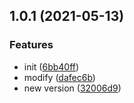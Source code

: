 ## 1.0.1 (2021-05-13)


### Features

* init ([6bb40ff](https://github.com/dylan237/npm-publish-gh-actions/commit/6bb40fff50d15bee85e32d0a6e5bbe0cbf5928e8))
* modify ([dafec6b](https://github.com/dylan237/npm-publish-gh-actions/commit/dafec6b1aa71adf5ba90ea9d6425304e2c2b65e0))
* new version ([32006d9](https://github.com/dylan237/npm-publish-gh-actions/commit/32006d929b07046649ed8c28cb353a341b689f80))




